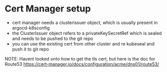 # Cert Manager setup

* cert manager needs a clusterissuer object, which is usually present in argocd-k8sconfig
* the ClusterIssuer object refers to a privateKeySecretRef which is sealed and needs to be pushed to the git repo
* you can use the existing cert from other cluster and re kubeseal and push it to git repo

NOTE: Havent looked onto how to get the tls cert, but here is the doc for Route53 https://cert-manager.io/docs/configuration/acme/dns01/route53/
